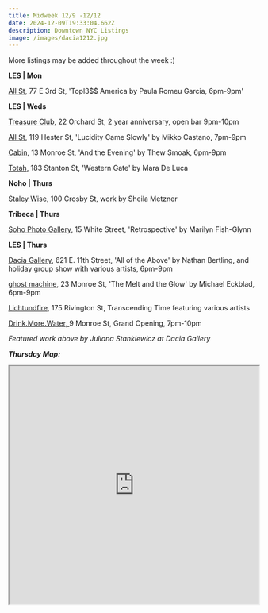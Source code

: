 ```yaml
---
title: Midweek 12/9 -12/12
date: 2024-12-09T19:33:04.662Z
description: Downtown NYC Listings
image: /images/dacia1212.jpg
---
```

M﻿ore listings may be added throughout the week :)

**LES | Mon**

[All St](https://allstnyc.com/), 77 E 3rd St, 'Topl3$$ America by Paula Romeu Garcia, 6pm-9pm' 

**L﻿ES | Weds**

[T﻿reasure Club](https://www.instagram.com/treasureclubnyc), 22 Orchard St, 2 year anniversary, open bar 9pm-10pm

[All St](https://allstnyc.com/), 119 Hester St, 'Lucidity Came Slowly' by Mikko Castano, 7pm-9pm

[C﻿abin](https://www.instagram.com/cabin.nyc), 13 Monroe St, 'And the Evening' by Thew Smoak, 6pm-9pm

[T﻿otah](https://www.davidtotah.com/), 183 Stanton St, 'Western Gate' by Mara De Luca

**Noho | Thurs**

[Staley Wise](https://www.staleywise.com/exhibitions/sheila-metzner2), 100 Crosby St, work by Sheila Metzner

**T﻿ribeca | Thurs**

[Soho Photo Gallery](https://www.sohophoto.com/), 15 White Street, 'Retrospective' by Marilyn Fish-Glynn

**L﻿ES | Thurs**

[Dacia Gallery](http://www.daciagallery.com/), 621 E. 11th Street, 'All of the Above' by Nathan Bertling, and holiday group show with various artists, 6pm-9pm

[ghost machine](https://www.ghostmachine.nyc), 23 Monroe St, 'The Melt and the Glow' by Michael Eckblad, 6pm-9pm

[Lichtundfire](https://www.lichtundfire.com/), 175 Rivington St, Transcending Time featuring various artists

[Drink.More.Water, ](https://www.instagram.com/drink.more.water.nyc)9 Monroe St, Grand Opening, 7pm-10pm

*F﻿eatured work above by Juliana Stankiewicz at Dacia Gallery*

***T﻿hursday Map:***

<iframe src="https://www.google.com/maps/d/u/1/embed?mid=1DkSd2RuKKyUc8jGSmZtiIZTf90Tjn9U&ehbc=2E312F" width="100%" height="480"></iframe>